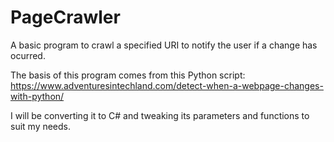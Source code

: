 # PageCrawler
A basic program to crawl a specified URI to notify the user if a change has ocurred.

The basis of this program comes from this Python script:
https://www.adventuresintechland.com/detect-when-a-webpage-changes-with-python/

I will be converting it to C# and tweaking its parameters and functions to suit my needs.

